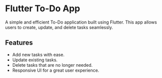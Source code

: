 # Flutter To-Do App

A simple and efficient To-Do application built using Flutter. This app allows users to create, update, and delete tasks seamlessly.

## Features

- Add new tasks with ease.
- Update existing tasks.
- Delete tasks that are no longer needed.
- Responsive UI for a great user experience.